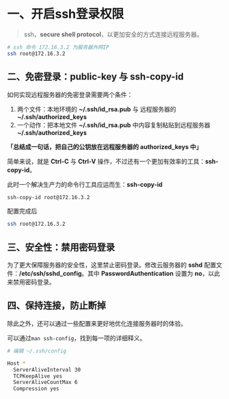 # 一、开启ssh登录权限

> ssh，**secure shell protocol**，以更加安全的方式连接远程服务器。

```bash
# ssh 命令 172.16.3.2 为服务器外网IP
ssh root@172.16.3.2
```

## 二、免密登录：public-key 与 ssh-copy-id

如何实现远程服务器的免密登录需要两个条件：

1. 两个文件：本地环境的 **~/.ssh/id_rsa.pub** 与 远程服务器的 **~/.ssh/authorized_keys**
2. 一个动作：把本地文件 **~/.ssh/id_rsa.pub** 中内容复制粘贴到远程服务器 **~/.ssh/authorized_keys**

**「总结成一句话，把自己的公钥放在远程服务器的 authorized_keys 中」**

简单来说，就是 **Ctrl-C** 与 **Ctrl-V** 操作，不过还有一个更加有效率的工具：**ssh-copy-id**。

此时一个解决生产力的命令行工具应运而生：**ssh-copy-id**

```bash
ssh-copy-id root@172.16.3.2
```

配置完成后

```bash
ssh root@172.16.3.2
```

## 三、安全性：禁用密码登录

为了更大保障服务器的安全性，这里禁止密码登录。修改云服务器的 **sshd** 配置文件：**/etc/ssh/sshd_config**。其中 **PasswordAuthentication** 设置为 **no**，以此来禁用密码登录。

## 四、保持连接，防止断掉

除此之外，还可以通过一些配置来更好地优化连接服务器时的体验。

可以通过`man ssh-config`，找到每一项的详细释义。

```bash
# 编辑 ~/.ssh/config

Host *
  ServerAliveInterval 30
  TCPKeepAlive yes
  ServerAliveCountMax 6
  Compression yes
```

